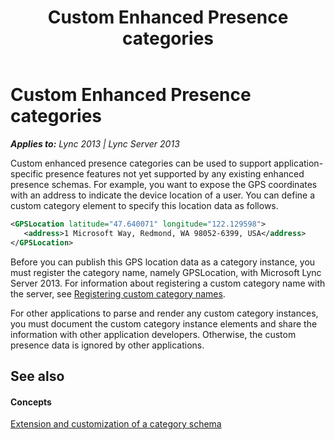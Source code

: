 ﻿---
title: Custom Enhanced Presence categories
TOCTitle: Custom Enhanced Presence categories
ms:assetid: 4864d4a2-0a82-4198-ba85-579d8e3a8acf
ms:mtpsurl: https://msdn.microsoft.com/en-us/library/Dn454684(v=office.15)
ms:contentKeyID: 57093244
ms.date: 07/24/2014
mtps_version: v=office.15
dev_langs:
- xml
---

# Custom Enhanced Presence categories


_**Applies to:** Lync 2013 | Lync Server 2013_

Custom enhanced presence categories can be used to support application-specific presence features not yet supported by any existing enhanced presence schemas. For example, you want to expose the GPS coordinates with an address to indicate the device location of a user. You can define a custom category element to specify this location data as follows.

``` xml
<GPSLocation latitude="47.640071" longitude="122.129598">
   <address>1 Microsoft Way, Redmond, WA 98052-6399, USA</address>
</GPSLocation>
```

Before you can publish this GPS location data as a category instance, you must register the category name, namely GPSLocation, with Microsoft Lync Server 2013. For information about registering a custom category name with the server, see [Registering custom category names](registering-custom-category-names.md).

For other applications to parse and render any custom category instances, you must document the custom category instance elements and share the information with other application developers. Otherwise, the custom presence data is ignored by other applications.

## See also

#### Concepts

[Extension and customization of a category schema](extension-and-customization-of-a-category-schema.md)

